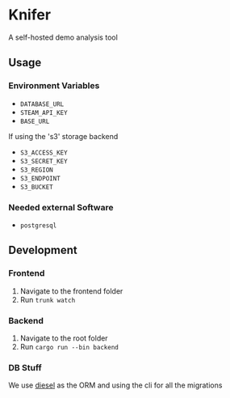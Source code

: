 # Knifer
A self-hosted demo analysis tool

## Usage
### Environment Variables
- `DATABASE_URL`
- `STEAM_API_KEY`
- `BASE_URL`

If using the 's3' storage backend
- `S3_ACCESS_KEY`
- `S3_SECRET_KEY`
- `S3_REGION`
- `S3_ENDPOINT`
- `S3_BUCKET`

### Needed external Software
- `postgresql`


## Development
### Frontend
1. Navigate to the frontend folder
2. Run `trunk watch`

### Backend
1. Navigate to the root folder
2. Run `cargo run --bin backend`

### DB Stuff
We use [diesel]() as the ORM and using the cli for all the migrations
